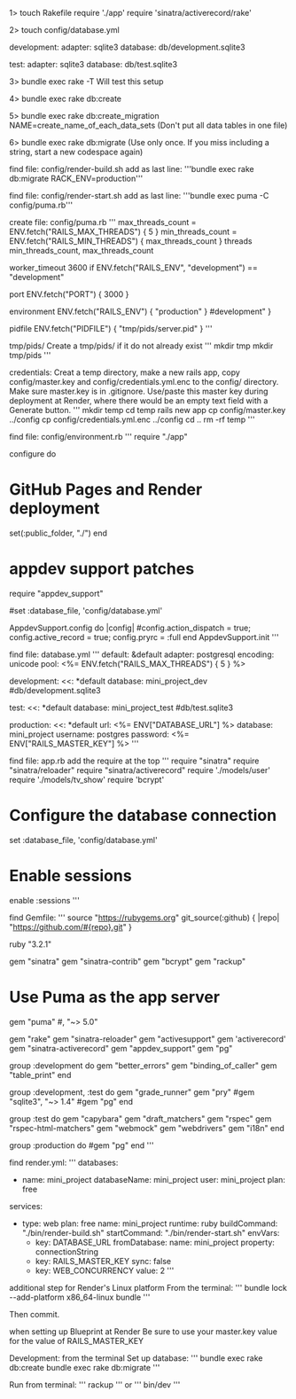 1> touch Rakefile
require './app'
require 'sinatra/activerecord/rake'

2> touch config/database.yml

development:
  adapter: sqlite3
  database: db/development.sqlite3

test:
  adapter: sqlite3
  database: db/test.sqlite3

3> bundle exec rake -T
Will test this setup

4> bundle exec rake db:create

5> bundle exec rake db:create_migration NAME=create_name_of_each_data_sets
(Don't put all data tables in one file)

6> bundle exec rake db:migrate
(Use only once. If you miss including a string, start a new codespace again)

find file: config/render-build.sh
add as last line: '''bundle exec rake db:migrate RACK_ENV=production'''

find file: config/render-start.sh
add as last line: '''bundle exec puma -C config/puma.rb'''

create file: config/puma.rb
'''
max_threads_count = ENV.fetch("RAILS_MAX_THREADS") { 5 }
min_threads_count = ENV.fetch("RAILS_MIN_THREADS") { max_threads_count }
threads min_threads_count, max_threads_count

worker_timeout 3600 if ENV.fetch("RAILS_ENV", "development") == "development"

port ENV.fetch("PORT") { 3000 }

environment ENV.fetch("RAILS_ENV") { "production" } #development" }

pidfile ENV.fetch("PIDFILE") { "tmp/pids/server.pid" }
'''

tmp/pids/
Create a tmp/pids/ if it do not already exist
'''
mkdir tmp
mkdir tmp/pids
'''

credentials:
Creat a temp directory, make a new rails app, copy config/master.key and config/credentials.yml.enc to the config/ directory. Make sure master.key is in .gitignore. Use/paste this master key during deployment at Render, where there would be an empty text field with a Generate button.
'''
mkdir temp
cd temp
rails new app
cp config/master.key ../config
cp config/credentials.yml.enc ../config
cd ..
rm -rf temp
'''

find file: config/environment.rb
'''
require "./app"

configure do
  # GitHub Pages and Render deployment
  set(:public_folder, "./")
end
# appdev support patches
require "appdev_support"

#set :database_file, 'config/database.yml'

AppdevSupport.config do |config|
  #config.action_dispatch = true;
  config.active_record = true;
  config.pryrc = :full
end
AppdevSupport.init
'''

find file: database.yml
'''
default: &default
  adapter: postgresql
  encoding: unicode
  pool: <%= ENV.fetch("RAILS_MAX_THREADS") { 5 } %>

development:
  <<: *default
  database: mini_project_dev #db/development.sqlite3

test:
  <<: *default
  database: mini_project_test #db/test.sqlite3

production:
  <<: *default
  url: <%= ENV["DATABASE_URL"] %>
  database: mini_project
  username: postgres
  password: <%= ENV["RAILS_MASTER_KEY"] %>
'''

find file: app.rb
add the require at the top
'''
require "sinatra"
require "sinatra/reloader"
require "sinatra/activerecord"
require './models/user'
require './models/tv_show'
require 'bcrypt'

# Configure the database connection
set :database_file, 'config/database.yml'

# Enable sessions
enable :sessions
'''

find Gemfile:
'''
source "https://rubygems.org"
git_source(:github) { |repo| "https://github.com/#{repo}.git" }

ruby "3.2.1"

gem "sinatra"
gem "sinatra-contrib"
gem "bcrypt"
gem "rackup"

# Use Puma as the app server
gem "puma" #, "~> 5.0"

gem "rake"
gem "sinatra-reloader"
gem "activesupport" 
gem 'activerecord'
gem "sinatra-activerecord"
gem "appdev_support"
gem "pg"

group :development do
  gem "better_errors"
  gem "binding_of_caller"
  gem "table_print"
end

group :development, :test do
  gem "grade_runner"
  gem "pry"
  #gem "sqlite3", "~> 1.4"
  #gem "pg"
end

group :test do
  gem "capybara"
  gem "draft_matchers"
  gem "rspec"
  gem "rspec-html-matchers"
  gem "webmock"
  gem "webdrivers"
  gem "i18n"
end

group :production do
  #gem "pg"
end
'''

find render.yml:
'''
databases:
  - name: mini_project
    databaseName: mini_project
    user: mini_project
    plan: free

services:
  - type: web
    plan: free
    name: mini_project
    runtime: ruby
    buildCommand: "./bin/render-build.sh"
    startCommand: "./bin/render-start.sh"
    envVars:
      - key: DATABASE_URL
        fromDatabase:
          name: mini_project
          property: connectionString
      - key: RAILS_MASTER_KEY
        sync: false
      - key: WEB_CONCURRENCY
        value: 2
'''

additional step for Render's Linux platform
From the terminal:
'''
bundle lock --add-platform x86_64-linux
bundle
'''

Then commit.

when setting up Blueprint at Render
Be sure to use your master.key value for the value of RAILS_MASTER_KEY

Development: from the terminal
Set up database:
'''
bundle exec rake db:create
bundle exec rake db:migrate
'''

Run from terminal:
'''
rackup
'''
or
'''
bin/dev
'''
